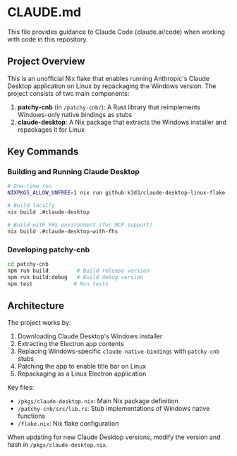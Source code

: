# CLAUDE.md

This file provides guidance to Claude Code (claude.ai/code) when working with code in this repository.

## Project Overview

This is an unofficial Nix flake that enables running Anthropic's Claude Desktop application on Linux by repackaging the Windows version. The project consists of two main components:

1. **patchy-cnb** (in `/patchy-cnb/`): A Rust library that reimplements Windows-only native bindings as stubs
2. **claude-desktop**: A Nix package that extracts the Windows installer and repackages it for Linux

## Key Commands

### Building and Running Claude Desktop
```bash
# One-time run
NIXPKGS_ALLOW_UNFREE=1 nix run github:k3d3/claude-desktop-linux-flake --impure

# Build locally
nix build .#claude-desktop

# Build with FHS environment (for MCP support)
nix build .#claude-desktop-with-fhs
```

### Developing patchy-cnb
```bash
cd patchy-cnb
npm run build         # Build release version
npm run build:debug   # Build debug version
npm test             # Run tests
```

## Architecture

The project works by:
1. Downloading Claude Desktop's Windows installer
2. Extracting the Electron app contents
3. Replacing Windows-specific `claude-native-bindings` with `patchy-cnb` stubs
4. Patching the app to enable title bar on Linux
5. Repackaging as a Linux Electron application

Key files:
- `/pkgs/claude-desktop.nix`: Main Nix package definition
- `/patchy-cnb/src/lib.rs`: Stub implementations of Windows native functions
- `/flake.nix`: Nix flake configuration

When updating for new Claude Desktop versions, modify the version and hash in `/pkgs/claude-desktop.nix`.